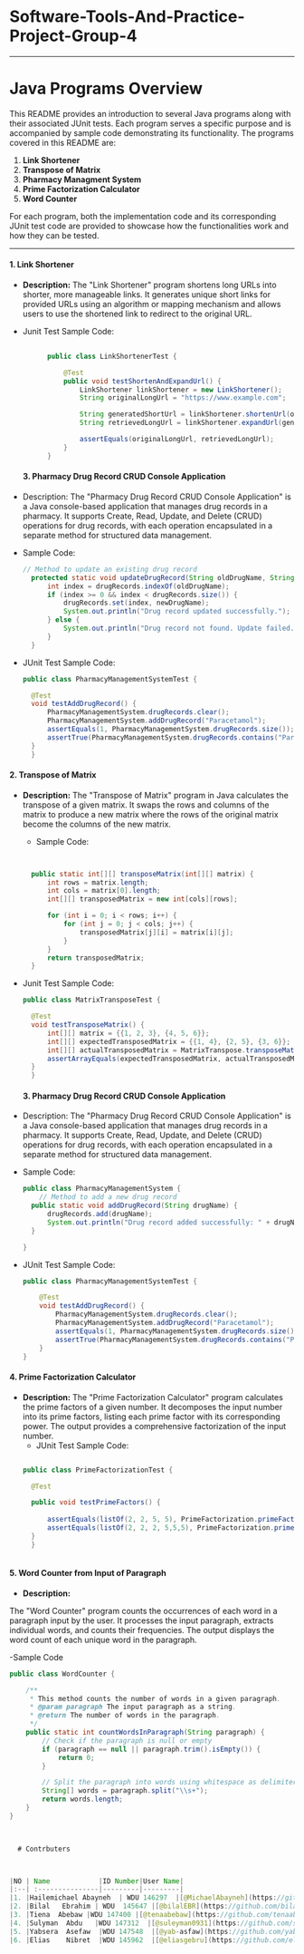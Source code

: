  # Software-Tools-And-Practice-Project-Group-4<br>

---

# Java Programs Overview

This README provides an introduction to several Java programs along with their associated JUnit tests. Each program serves a specific purpose and is accompanied by sample code demonstrating its functionality. The programs covered in this README are:

1. **Link Shortener**
2. **Transpose of Matrix**
3. **Pharmacy Managment System**
4. **Prime Factorization Calculator**
5. **Word Counter**


For each program, both the implementation code and its corresponding JUnit test code are provided to showcase how the functionalities work and how they can be tested.

---
#### 1. Link Shortener
- **Description:**
  The "Link Shortener" program shortens long URLs into shorter, more manageable links. It generates unique short links for provided URLs using an algorithm or mapping mechanism and allows users to use the shortened link to redirect to the original URL.


- Junit Test Sample Code:
  ```java
          
        public class LinkShortenerTest {

            @Test
            public void testShortenAndExpandUrl() {
                LinkShortener linkShortener = new LinkShortener();
                String originalLongUrl = "https://www.example.com";

                String generatedShortUrl = linkShortener.shortenUrl(originalLongUrl);
                String retrievedLongUrl = linkShortener.expandUrl(generatedShortUrl);

                assertEquals(originalLongUrl, retrievedLongUrl);
            }
        }
  ```

  #### 3. Pharmacy Drug Record CRUD Console Application
- Description:
  The "Pharmacy Drug Record CRUD Console Application" is a Java console-based application that manages drug records in a pharmacy. It supports Create, Read, Update, and Delete (CRUD) operations for drug records, with each operation encapsulated in a separate method for structured data management.

- Sample Code:
  ```java
  // Method to update an existing drug record
    protected static void updateDrugRecord(String oldDrugName, String newDrugName) {
        int index = drugRecords.indexOf(oldDrugName);
        if (index >= 0 && index < drugRecords.size()) {
            drugRecords.set(index, newDrugName);
            System.out.println("Drug record updated successfully.");
        } else {
            System.out.println("Drug record not found. Update failed.");
        }
    }
  ```

- JUnit Test Sample Code:
  ```java
  public class PharmacyManagementSystemTest {

    @Test
    void testAddDrugRecord() {
        PharmacyManagementSystem.drugRecords.clear(); 
        PharmacyManagementSystem.addDrugRecord("Paracetamol");
        assertEquals(1, PharmacyManagementSystem.drugRecords.size());
        assertTrue(PharmacyManagementSystem.drugRecords.contains("Paracetamol"));
    }
    }
  ```



#### 2. Transpose of Matrix
- **Description:**
  The "Transpose of Matrix" program in Java calculates the transpose of a given matrix. It swaps the rows and columns of the matrix to produce a new matrix where the rows of the original matrix become the columns of the new matrix.

  - Sample Code:
  ```java


    public static int[][] transposeMatrix(int[][] matrix) {
        int rows = matrix.length;
        int cols = matrix[0].length;
        int[][] transposedMatrix = new int[cols][rows];

        for (int i = 0; i < rows; i++) {
            for (int j = 0; j < cols; j++) {
                transposedMatrix[j][i] = matrix[i][j];
            }
        }
        return transposedMatrix;
    }

- Junit Test Sample Code:
  ```java
  public class MatrixTransposeTest {

    @Test
    void testTransposeMatrix() {
        int[][] matrix = {{1, 2, 3}, {4, 5, 6}};
        int[][] expectedTransposedMatrix = {{1, 4}, {2, 5}, {3, 6}};
        int[][] actualTransposedMatrix = MatrixTranspose.transposeMatrix(matrix);
        assertArrayEquals(expectedTransposedMatrix, actualTransposedMatrix);
    }
    }
  ```

  #### 3. Pharmacy Drug Record CRUD Console Application
- Description:
  The "Pharmacy Drug Record CRUD Console Application" is a Java console-based application that manages drug records in a pharmacy. It supports Create, Read, Update, and Delete (CRUD) operations for drug records, with each operation encapsulated in a separate method for structured data management.

- Sample Code:
  ```java
  public class PharmacyManagementSystem {
      // Method to add a new drug record
    public static void addDrugRecord(String drugName) {
        drugRecords.add(drugName);
        System.out.println("Drug record added successfully: " + drugName);
    }

  }
  ```

- JUnit Test Sample Code:
  ```java
  public class PharmacyManagementSystemTest {

      @Test
      void testAddDrugRecord() {
          PharmacyManagementSystem.drugRecords.clear(); 
          PharmacyManagementSystem.addDrugRecord("Paracetamol");
          assertEquals(1, PharmacyManagementSystem.drugRecords.size());
          assertTrue(PharmacyManagementSystem.drugRecords.contains("Paracetamol"));
      }
  }
  ```
  





#### 4. Prime Factorization Calculator
- **Description:**
  The "Prime Factorization Calculator" program calculates the prime factors of a given number. It decomposes the input number into its prime factors, listing each prime factor with its corresponding power. The output provides a comprehensive factorization of the input number. 
  - JUnit Test Sample Code:
  ```java

  public class PrimeFactorizationTest {

    @Test

    public void testPrimeFactors() {
    	
        assertEquals(listOf(2, 2, 5, 5), PrimeFactorization.primeFactors(100));
        assertEquals(listOf(2, 2, 2, 5,5,5), PrimeFactorization.primeFactors(1000));
    }
    }



  ```



#### 5. Word Counter from Input of Paragraph

 - **Description:**

The "Word Counter" program counts the occurrences of each word in a paragraph input by the user. It processes the input paragraph, extracts individual words, and counts their frequencies. The output displays the word count of each unique word in the paragraph.

-Sample Code
```java
public class WordCounter {

    /**
     * This method counts the number of words in a given paragraph.
     * @param paragraph The input paragraph as a string.
     * @return The number of words in the paragraph.
     */
    public static int countWordsInParagraph(String paragraph) {
        // Check if the paragraph is null or empty
        if (paragraph == null || paragraph.trim().isEmpty()) {
            return 0;
        }

        // Split the paragraph into words using whitespace as delimiter
        String[] words = paragraph.split("\\s+");
        return words.length;
    }
}

  

  # Contrbuters 



|NO | Name            |ID Number|User Name|  
|:--| :---------------|---------|---------|
|1. |Hailemichael Abayneh  | WDU 146297  |[@MichaelAbayneh](https://github.com/michaelabayneh)
|2. |Bilal   Ebrahim | WDU  145647 |[@bilalEBR](https://github.com/bilalEBR)
|3. |Tiena  Abebaw |WDU 147400 |[@tenaabebaw](https://github.com/tenaabebaw)
|4. |Sulyman  Abdu   |WDU 147312  |[@suleyman0931](https://github.com/suleyman0931)
|5. |Yabsera  Asefaw  |WDU 147548  |[@yab-asfaw](https://github.com/yab-asfaw)
|6. |Elias    Nibret  |WDU 145962  |[@eliasgebru](https://github.com/eliasgebru)







